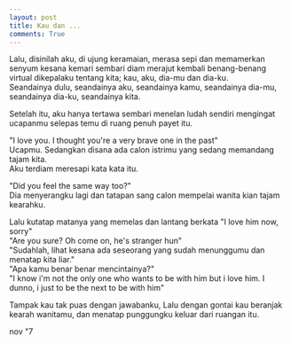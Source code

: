 ```yaml
---
layout: post
title: Kau dan ...
comments: True
---
```


Lalu, disinilah aku, di ujung keramaian, merasa sepi dan memamerkan senyum kesana kemari sembari diam merajut kembali benang-benang virtual dikepalaku tentang kita; kau, aku, dia-mu dan dia-ku.  
Seandainya dulu, seandainya aku, seandainya kamu, seandainya dia-mu, seandainya dia-ku, seandainya kita.

Setelah itu, aku hanya tertawa sembari menelan ludah sendiri mengingat ucapanmu selepas temu di ruang penuh payet itu.

"I love you. I thought you're a very brave one in the past"  
Ucapmu. Sedangkan disana ada calon istrimu yang sedang memandang tajam kita.  
Aku terdiam meresapi kata kata itu.

"Did you feel the same way too?"  
Dia menyerangku lagi dan tatapan sang calon mempelai wanita kian tajam kearahku.

Lalu kutatap matanya yang memelas dan lantang berkata "I love him now, sorry"  
"Are you sure? Oh come on, he's stranger hun"  
"Sudahlah, lihat kesana ada seseorang yang sudah menunggumu dan menatap kita liar."  
"Apa kamu benar benar mencintainya?"  
"I know i'm not the only one who wants to be with him but i love him. I dunno, i just to be the next to be with him"

Tampak kau tak puas dengan jawabanku, Lalu dengan gontai kau beranjak kearah wanitamu, dan menatap punggungku keluar dari ruangan itu.

nov "7